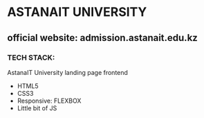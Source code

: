 # ASTANAIT UNIVERSITY #
## official website: admission.astanait.edu.kz ##
### TECH STACK: ###
AstanaIT University landing page frontend
- HTML5
- CSS3
- Responsive: FLEXBOX
- Little bit of JS